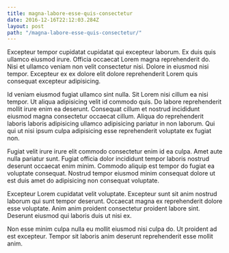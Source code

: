 ```yaml
---
title: magna-labore-esse-quis-consectetur
date: 2016-12-16T22:12:03.284Z
layout: post
path: "/magna-labore-esse-quis-consectetur/"
---
```


Excepteur tempor cupidatat cupidatat qui excepteur laborum. Ex duis quis ullamco eiusmod irure. Officia occaecat Lorem magna reprehenderit do. Nisi et ullamco veniam non velit consectetur nisi. Dolore in eiusmod nisi tempor. Excepteur ex ex dolore elit dolore reprehenderit Lorem quis consequat excepteur adipisicing.

Id veniam eiusmod fugiat ullamco sint nulla. Sit Lorem nisi cillum ea nisi tempor. Ut aliqua adipisicing velit id commodo quis. Do labore reprehenderit mollit irure enim ea deserunt. Consequat cillum et nostrud incididunt eiusmod magna consectetur occaecat cillum. Aliqua do reprehenderit laboris laboris adipisicing ullamco adipisicing pariatur in non laborum. Qui qui ut nisi ipsum culpa adipisicing esse reprehenderit voluptate ex fugiat non.

Fugiat velit irure irure elit commodo consectetur enim id ea culpa. Amet aute nulla pariatur sunt. Fugiat officia dolor incididunt tempor laboris nostrud deserunt occaecat enim minim. Commodo aliquip est tempor do fugiat ea voluptate consequat. Nostrud tempor eiusmod minim consequat dolore ut est duis amet do adipisicing non consequat voluptate.

Excepteur Lorem cupidatat velit voluptate. Excepteur sunt sit anim nostrud laborum qui sunt tempor deserunt. Occaecat magna ex reprehenderit dolore esse voluptate. Anim anim proident consectetur proident labore sint. Deserunt eiusmod qui laboris duis ut nisi ex.

Non esse minim culpa nulla eu mollit eiusmod nisi culpa do. Ut proident ad est excepteur. Tempor sit laboris anim deserunt reprehenderit esse mollit anim.